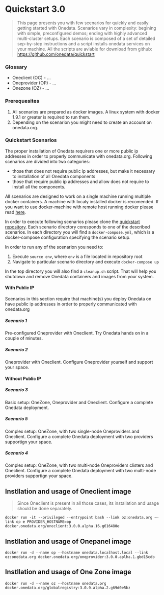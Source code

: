# Quickstart 3.0

> This page presents you with few scenarios for quickly and easily getting started with Onedata. Scenarios vary in complexity: begining with simple, preconfigured demos; ending with highly advanced multi-cluster setups. Each scenario is composed of a set of detailed sep-by-step instructions and a script installs onedata services on your machine. All the scripts are aviable for download from github: https://github.com/onedata/quickstart

### Glossary
- Oneclient (OC) - ...
- Oneprovider (OP) - ...
- Onezone (OZ) - ...

### Prerequesites 
1. All scenarios are prepared as docker images. A linux system with docker 1.9.1 or greater is required to run them. 
2. Depending on the scenarion you might need to create an account on onedata.org.

### Quickstart Scenarios

The proper installation of Onedata requirers one or more public ip addresses in order to properly communicate with onedata.org. Following scenarios are divided into two categories:
- those that does not require public ip addresses, but make it necessary to installation of all Onedata components
- those that require public ip addresses and allow does not require to install all the components.

All scenarios are designed to work on a single machine running multiple docker containers. A machine with localy installed docker is recomended. If you want to use docker-machine with remote host running docker please read [here](here). 

In order to execute following scenarios please clone the [quickstart repository](https://github.com/onedata/quickstart). Each scenario directory coresponds to one of the described scenarios. In each directory you will find a `docker-compose.yml`, which is a docker-compose configuration specifying the scenario setup.

In order to run any of the scenarion you need to:

1. Execute `source env`, where `env` is a file located in repository root
2. Navigate to particular scenario directory and execute `docker-compose up`

In the top directory you will also find a `cleanup.sh` script. That will help you shutdown and remove Onedata containers and images from your system. 



#### With Public IP
Scenarios in this section require that machine(s) you deploy Onedata on have public ip addresses in order to properly communicated with onedata.org

##### Scenario 1
Pre-configured Oneprovider with Oneclient.
Try Onedata hands on in a couple of minutes.

##### Scenario 2 
Oneprovider with Oneclient.
Configure Oneprovider yourself and support your space.

#### Without Public IP

##### Scenario 3
Basic setup: OneZone, Oneprovider and Oneclient.
Configure a complete Onedata deployment. 

##### Scenario 5
Complex setup: OneZone, with two single-node Oneproviders and Oneclient.
Configure a complete Onedata deployment with two providers supportign your space.

##### Scenario 4
Complex setup: OneZone, with two multi-node Oneproviders clisters and Oneclient.
Configure a complete Onedata deployment with two multi-node providers supportign your space.


## Instllation and usage of Oneclient image
> Since Oneclient is present in all those cases, its installation and usage should be done separately.

```
docker run -it --privileged --entrypoint bash --link oz:onedata.org —-link op e PROVIDER_HOSTNAME=op docker.onedata.org/oneclient:3.0.0.alpha.16.g616480e
```

## Instllation and usage of Onepanel image


```
docker run -d --name op --hostname onedata.localhost.local --link oz:onedata.org docker.onedata.org/oneprovider:3.0.0.aplha.1.gbd15cdb
```

## Instllation and usage of One Zone image

```
docker run -d --name oz --hostname onedata.org docker.onedata.org/globalregistry:3.0.0.alpha.2.g69d0e5bz
```
 

